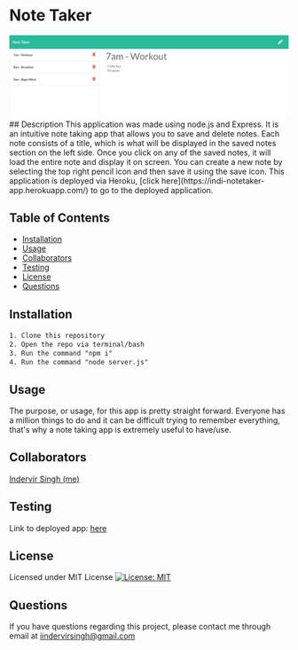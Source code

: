 # Note Taker
<img src="./Assets/note-taker-screenshot.png">
## Description
This application was made using node.js and Express. It is an intuitive note taking app that allows you to save and delete notes. Each note consists of a title, which is what will be displayed in the saved notes section on the left side. Once you click on any of the saved notes, it will load the entire note and display it on screen. You can create a new note by selecting the top right pencil icon and then save it using the save icon. This application is deployed via Heroku, [click here](https://indi-notetaker-app.herokuapp.com/) to go to the deployed application.

## Table of Contents
* [Installation](#installation)
* [Usage](#usage)
* [Collaborators](#collaborators)
* [Testing](#testing)
* [License](#license)
* [Questions](#questions)

## Installation
    1. Clone this repository
    2. Open the repo via terminal/bash
    3. Run the command "npm i"
    4. Run the command "node server.js"
## Usage
The purpose, or usage, for this app is pretty straight forward. Everyone has a million things to do and it can be difficult trying to remember everything, that's why a note taking app is extremely useful to have/use.

## Collaborators
[Indervir Singh (me)](https://www.github.com/indervirsingh)

## Testing
Link to deployed app: [here](https://indi-notetaker-app.herokuapp.com/)

## License
Licensed under MIT License
[![License: MIT](https://img.shields.io/badge/License-MIT-yellow.svg)](https://opensource.org/licenses/MIT)

## Questions
If you have questions regarding this project, please contact me through email at iindervirsingh@gmail.com
